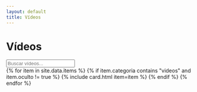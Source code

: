 ```yaml
---
layout: default
title: Vídeos
---
```


<h1>Vídeos</h1>
<div class="search"><input id="q" type="search" placeholder="Buscar vídeos..."></div>

<div id="items" class="grid">
  {% for item in site.data.items %}
    {% if item.categoria contains "videos" and item.oculto != true %}
      {% include card.html item=item %}
    {% endif %}
  {% endfor %}
</div>
